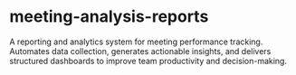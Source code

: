# meeting-analysis-reports
A reporting and analytics system for meeting performance tracking. Automates data collection, generates actionable insights, and delivers structured dashboards to improve team productivity and decision-making.
